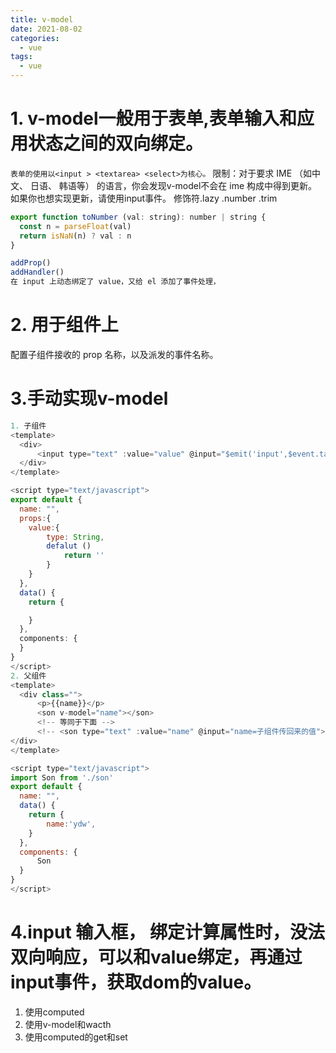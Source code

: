 ```yaml
---
title: v-model
date: 2021-08-02
categories:
  - vue
tags:
  - vue
---
```

# 1. v-model一般用于表单,表单输入和应用状态之间的双向绑定。
`表单的使用以<input > <textarea> <select>为核心。`
限制：对于要求 IME （如中文、 日语、 韩语等） 的语言，你会发现v-model不会在 ime 构成中得到更新。如果你也想实现更新，请使用input事件。
修饰符.lazy .number .trim
```js
export function toNumber (val: string): number | string {
  const n = parseFloat(val)
  return isNaN(n) ? val : n
}
```
```js
addProp()
addHandler()
在 input 上动态绑定了 value，又给 el 添加了事件处理，
```
# 2. 用于组件上
配置子组件接收的 prop 名称，以及派发的事件名称。
# 3.手动实现v-model
```js
1. 子组件
<template>
  <div>
      <input type="text" :value="value" @input="$emit('input',$event.target.value)">
  </div>
</template>

<script type="text/javascript">
export default {
  name: "",
  props:{
    value:{
        type: String,
        defalut () 
            return ''
        }
    }
  },
  data() {
    return {

    }
  },
  components: {
  }
}
</script>
2. 父组件
<template>
  <div class="">
      <p>{{name}}</p>
      <son v-model="name"></son>
      <!-- 等同于下面 -->
      <!-- <son type="text" :value="name" @input="name=子组件传回来的值"> -->
</div>
</template>

<script type="text/javascript">
import Son from './son'
export default {
  name: "",
  data() {
    return {
        name:'ydw',
    }
  },
  components: {
      Son
  }
}
</script>
```
# 4.input 输入框， 绑定计算属性时，没法双向响应，可以和value绑定，再通过input事件，获取dom的value。
  1. 使用computed
  2. 使用v-model和wacth
  3. 使用computed的get和set